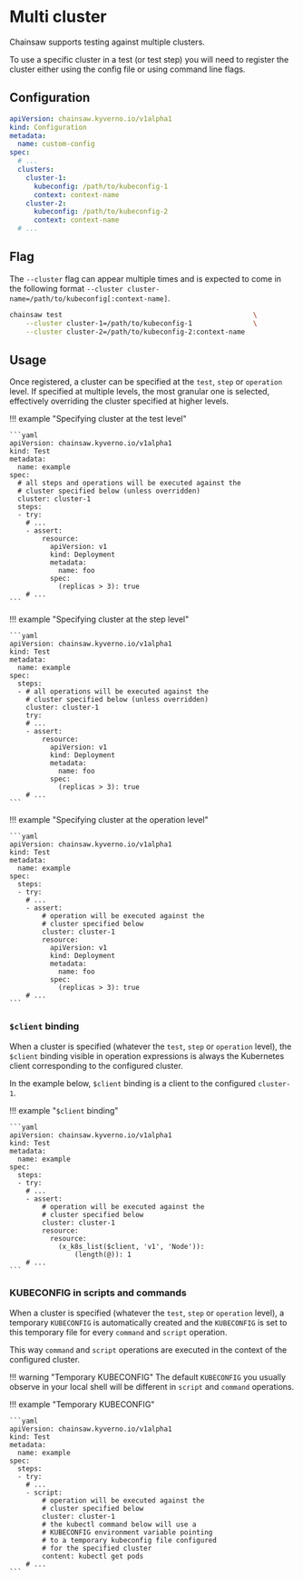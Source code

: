 # Multi cluster

Chainsaw supports testing against multiple clusters.

To use a specific cluster in a test (or test step) you will need to register the cluster either using the config file or using command line flags.

## Configuration

```yaml
apiVersion: chainsaw.kyverno.io/v1alpha1
kind: Configuration
metadata:
  name: custom-config
spec:
  # ...
  clusters:
    cluster-1:
      kubeconfig: /path/to/kubeconfig-1
      context: context-name
    cluster-2:
      kubeconfig: /path/to/kubeconfig-2
      context: context-name
  # ...
```

## Flag

The `--cluster` flag can appear multiple times and is expected to come in the following format `--cluster cluster-name=/path/to/kubeconfig[:context-name]`.

```bash
chainsaw test                                               \
    --cluster cluster-1=/path/to/kubeconfig-1               \
    --cluster cluster-2=/path/to/kubeconfig-2:context-name
```

## Usage

Once registered, a cluster can be specified at the `test`, `step` or `operation` level.
If specified at multiple levels, the most granular one is selected, effectively overriding the cluster specified at higher levels.

!!! example "Specifying cluster at the test level"

    ```yaml
    apiVersion: chainsaw.kyverno.io/v1alpha1
    kind: Test
    metadata:
      name: example
    spec:
      # all steps and operations will be executed against the
      # cluster specified below (unless overridden)
      cluster: cluster-1
      steps:
      - try:
        # ...
        - assert:
            resource:
              apiVersion: v1
              kind: Deployment
              metadata:
                name: foo
              spec:
                (replicas > 3): true
        # ...
    ```

!!! example "Specifying cluster at the step level"

    ```yaml
    apiVersion: chainsaw.kyverno.io/v1alpha1
    kind: Test
    metadata:
      name: example
    spec:
      steps:
      - # all operations will be executed against the
        # cluster specified below (unless overridden)
        cluster: cluster-1
        try:
        # ...
        - assert:
            resource:
              apiVersion: v1
              kind: Deployment
              metadata:
                name: foo
              spec:
                (replicas > 3): true
        # ...
    ```

!!! example "Specifying cluster at the operation level"

    ```yaml
    apiVersion: chainsaw.kyverno.io/v1alpha1
    kind: Test
    metadata:
      name: example
    spec:
      steps:
      - try:
        # ...
        - assert:
            # operation will be executed against the
            # cluster specified below
            cluster: cluster-1
            resource:
              apiVersion: v1
              kind: Deployment
              metadata:
                name: foo
              spec:
                (replicas > 3): true
        # ...
    ```

### `$client` binding

When a cluster is specified (whatever the `test`, `step` or `operation` level), the `$client` binding visible in operation expressions is always the Kubernetes client corresponding to the configured cluster.

In the example below, `$client` binding is a client to the configured `cluster-1`.

!!! example "`$client` binding"

    ```yaml
    apiVersion: chainsaw.kyverno.io/v1alpha1
    kind: Test
    metadata:
      name: example
    spec:
      steps:
      - try:
        # ...
        - assert:
            # operation will be executed against the
            # cluster specified below
            cluster: cluster-1
            resource:
              resource:
                (x_k8s_list($client, 'v1', 'Node')):
                    (length(@)): 1
        # ...
    ```


### KUBECONFIG in scripts and commands

When a cluster is specified (whatever the `test`, `step` or `operation` level), a temporary `KUBECONFIG` is automatically created and the `KUBECONFIG` is set to this temporary file for every `command` and `script` operation.

This way `command` and `script` operations are executed in the context of the configured cluster.

!!! warning "Temporary KUBECONFIG"
    The default `KUBECONFIG` you usually observe in your local shell will be different in `script` and `command` operations.

!!! example "Temporary KUBECONFIG"

    ```yaml
    apiVersion: chainsaw.kyverno.io/v1alpha1
    kind: Test
    metadata:
      name: example
    spec:
      steps:
      - try:
        # ...
        - script:
            # operation will be executed against the
            # cluster specified below
            cluster: cluster-1
            # the kubectl command below will use a 
            # KUBECONFIG environment variable pointing
            # to a temporary kubeconfig file configured
            # for the specified cluster
            content: kubectl get pods
        # ...
    ```
